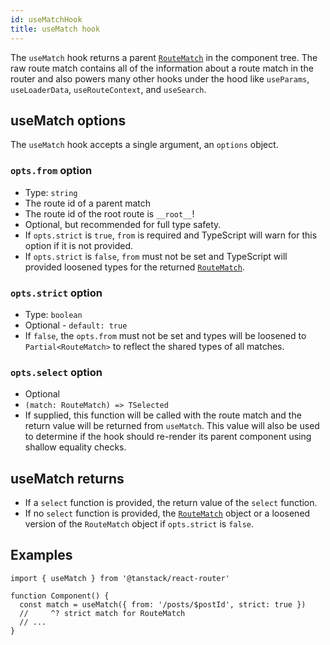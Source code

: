 ```yaml
---
id: useMatchHook
title: useMatch hook
---
```


The `useMatch` hook returns a parent [`RouteMatch`](./api/router/RouteMatchType) in the component tree. The raw route match contains all of the information about a route match in the router and also powers many other hooks under the hood like `useParams`, `useLoaderData`, `useRouteContext`, and `useSearch`.

## useMatch options

The `useMatch` hook accepts a single argument, an `options` object.

### `opts.from` option

- Type: `string`
- The route id of a parent match
- The route id of the root route is `__root__`!
- Optional, but recommended for full type safety.
- If `opts.strict` is `true`, `from` is required and TypeScript will warn for this option if it is not provided.
- If `opts.strict` is `false`, `from` must not be set and TypeScript will provided loosened types for the returned [`RouteMatch`](./api/router/RouteMatchType).

### `opts.strict` option

- Type: `boolean`
- Optional - `default: true`
- If `false`, the `opts.from` must not be set and types will be loosened to `Partial<RouteMatch>` to reflect the shared types of all matches.

### `opts.select` option

- Optional
- `(match: RouteMatch) => TSelected`
- If supplied, this function will be called with the route match and the return value will be returned from `useMatch`. This value will also be used to determine if the hook should re-render its parent component using shallow equality checks.

## useMatch returns

- If a `select` function is provided, the return value of the `select` function.
- If no `select` function is provided, the [`RouteMatch`](./api/router/RouteMatchType) object or a loosened version of the `RouteMatch` object if `opts.strict` is `false`.

## Examples

```tsx
import { useMatch } from '@tanstack/react-router'

function Component() {
  const match = useMatch({ from: '/posts/$postId', strict: true })
  //     ^? strict match for RouteMatch
  // ...
}
```
